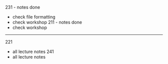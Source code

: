 231 - notes done 
- check file formatting
- check workshop
211 - notes done
- check workshop

---


221
- all lecture notes
241
- all lecture notes